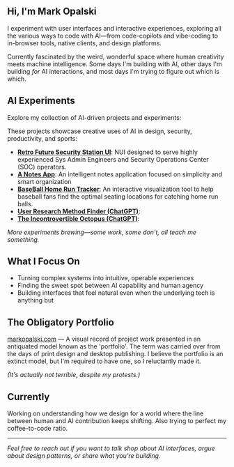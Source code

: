 ## Hi, I'm Mark Opalski

I experiment with user interfaces and interactive experiences, exploring all the various ways to code with AI—from code-copilots and vibe-coding to in-browser tools, native clients, and design platforms.

Currently fascinated by the weird, wonderful space where human creativity meets machine intelligence. Some days I'm building with AI, other days I'm building *for* AI interactions, and most days I'm trying to figure out which is which.

## AI Experiments

Explore my collection of AI-driven projects and experiments: 

These projects showcase creative uses of AI in design, security, productivity, and sports:
- **[Retro Future Security Station UI](https://guardian-ai-monitor.netlify.app/ "https://guardian-ai-monitor.netlify.app/")**: NUI designed to serve highly experienced Sys Admin Engineers and Security Operations Center (SOC) operators. 
- **[A Notes App](https://markopalski.github.io/prompt-playground/projects/todo-app/)**: An intelligent notes application focused on simplicity and smart organization  
- **[BaseBall Home Run Tracker](https://imaginative-bublanina-75efd1.netlify.app/)**: An interactive visualization tool to help baseball fans find the optimal seating locations for catching home run balls.
- **[User Research Method Finder (ChatGPT)]()**: 
- **[The Incontrovertible Octopus (ChatGPT)]()**: 

*More experiments brewing—some work, some don't, all teach me something.*

## What I Focus On

- Turning complex systems into intuitive, operable experiences
- Finding the sweet spot between AI capability and human agency
- Building interfaces that feel natural even when the underlying tech is anything but

## The Obligatory Portfolio

[markopalski.com](https://www.markopalski.com/) — A visual record of project work presented in an antiquated model known as the 'portfolio'. The term was carried over from the days of print design and desktop publishing. I believe the portfolio is an extinct model, but I'm required to have one, so I reluctantly made it.

*(It's actually not terrible, despite my protests.)*

## Currently

Working on understanding how we design for a world where the line between human and AI contribution keeps shifting. Also trying to perfect my coffee-to-code ratio.

---

*Feel free to reach out if you want to talk shop about AI interfaces, argue about design patterns, or share what you're building.*
